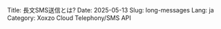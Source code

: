 Title: 長文SMS送信とは?
Date: 2025-05-13
Slug: long-messages
Lang: ja
Category: Xoxzo Cloud Telephony/SMS API

